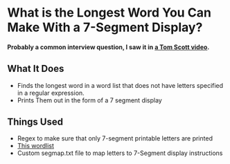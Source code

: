 # What is the Longest Word You Can Make With a 7-Segment Display?
#### Probably a common interview question, I saw it in [a Tom Scott video](https://www.youtube.com/watch?v=zp4BMR88260&t=340s).

## What It Does
* Finds the longest word in a word list that does not have letters specified in a regular expression.
* Prints Them out in the form of a 7 segment display

## Things Used
* Regex to make sure that only 7-segment printable letters are printed
* [This wordlist](https://github.com/dwyl/english-words)
* Custom segmap.txt file to map letters to 7-Segment display instructions